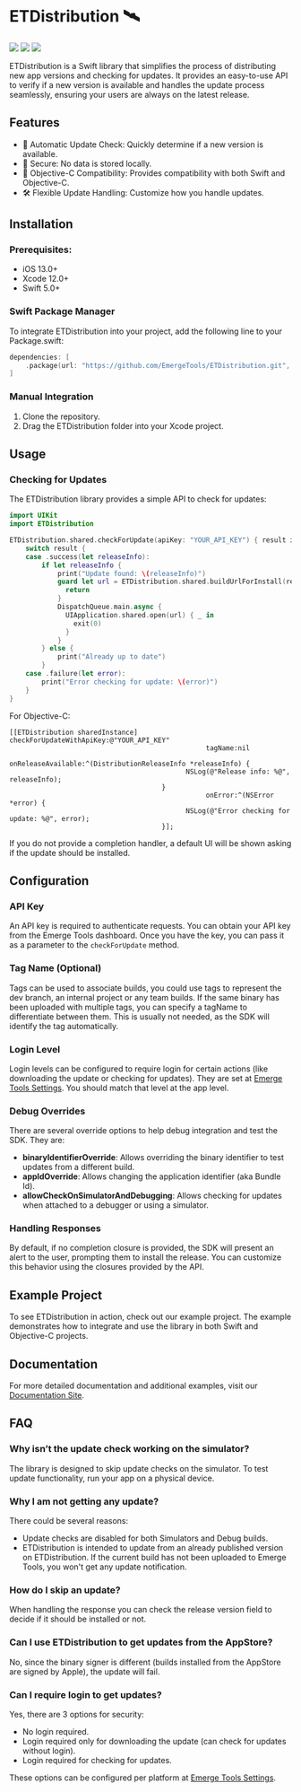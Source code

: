 # ETDistribution 🛰️

[![](https://img.shields.io/badge/dynamic/json?url=https%3A%2F%2Fwww.emergetools.com%2Fapi%2Fv2%2Fpublic_new_build%3FexampleId%3Detdistribution.ETDistribution%26platform%3Dios%26badgeOption%3Dversion_and_max_install_size%26buildType%3Dmanual&query=$.badgeMetadata&label=ETDistribution&logo=apple)](https://www.emergetools.com/app/example/ios/etdistribution.ETDistribution/manual)
[![](https://img.shields.io/endpoint?url=https%3A%2F%2Fswiftpackageindex.com%2Fapi%2Fpackages%2FEmergeTools%2FETDistribution%2Fbadge%3Ftype%3Dswift-versions)](https://swiftpackageindex.com/EmergeTools/ETDistribution)
[![](https://img.shields.io/endpoint?url=https%3A%2F%2Fswiftpackageindex.com%2Fapi%2Fpackages%2FEmergeTools%2FETDistribution%2Fbadge%3Ftype%3Dplatforms)](https://swiftpackageindex.com/EmergeTools/ETDistribution)

ETDistribution is a Swift library that simplifies the process of distributing new app versions and checking for updates. It provides an easy-to-use API to verify if a new version is available and handles the update process seamlessly, ensuring your users are always on the latest release.

## Features

- 🚀 Automatic Update Check: Quickly determine if a new version is available.
- 🔑 Secure: No data is stored locally.
- 🎯 Objective-C Compatibility: Provides compatibility with both Swift and Objective-C.
- 🛠️ Flexible Update Handling: Customize how you handle updates.

## Installation

### Prerequisites:
- iOS 13.0+
- Xcode 12.0+
- Swift 5.0+

### Swift Package Manager

To integrate ETDistribution into your project, add the following line to your Package.swift:
```swift
dependencies: [
    .package(url: "https://github.com/EmergeTools/ETDistribution.git", from: "v0.1.2")
]
```

### Manual Integration
1.	Clone the repository.
2.	Drag the ETDistribution folder into your Xcode project.

## Usage

### Checking for Updates
The ETDistribution library provides a simple API to check for updates:
```swift
import UIKit
import ETDistribution

ETDistribution.shared.checkForUpdate(apiKey: "YOUR_API_KEY") { result in
    switch result {
    case .success(let releaseInfo):
        if let releaseInfo {
            print("Update found: \(releaseInfo)")
            guard let url = ETDistribution.shared.buildUrlForInstall(releaseInfo.downloadUrl) else {
              return
            }
            DispatchQueue.main.async {
              UIApplication.shared.open(url) { _ in
                exit(0)
              }
            }
        } else {
            print("Already up to date")
        }
    case .failure(let error):
        print("Error checking for update: \(error)")
    }
}
```

For Objective-C:
```objc
[[ETDistribution sharedInstance] checkForUpdateWithApiKey:@"YOUR_API_KEY"
                                                 tagName:nil
                                      onReleaseAvailable:^(DistributionReleaseInfo *releaseInfo) {
                                            NSLog(@"Release info: %@", releaseInfo);
                                      }
                                                 onError:^(NSError *error) {
                                            NSLog(@"Error checking for update: %@", error);
                                      }];
```

If you do not provide a completion handler, a default UI will be shown asking if the update should be installed.

## Configuration

### API Key

An API key is required to authenticate requests. You can obtain your API key from the Emerge Tools dashboard. Once you have the key, you can pass it as a parameter to the `checkForUpdate` method.

### Tag Name (Optional)

Tags can be used to associate builds, you could use tags to represent the dev branch, an internal project or any team builds. If the same binary has been uploaded with multiple tags, you can specify a tagName to differentiate between them. This is usually not needed, as the SDK will identify the tag automatically.

### Login Level

Login levels can be configured to require login for certain actions (like downloading the update or checking for updates). They are set at [Emerge Tools Settings](https://www.emergetools.com/settings?tab=feature-configuration). You should match that level at the app level.

### Debug Overrides

There are several override options to help debug integration and test the SDK.
They are:
 - **binaryIdentifierOverride**: Allows overriding the binary identifier to test updates from a different build.
 - **appIdOverride**: Allows changing the application identifier (aka Bundle Id).
 - **allowCheckOnSimulatorAndDebugging**: Allows checking for updates when attached to a debugger or using a simulator.

### Handling Responses

By default, if no completion closure is provided, the SDK will present an alert to the user, prompting them to install the release. You can customize this behavior using the closures provided by the API.

## Example Project
To see ETDistribution in action, check out our example project. The example demonstrates how to integrate and use the library in both Swift and Objective-C projects.

## Documentation

For more detailed documentation and additional examples, visit our [Documentation Site](https://docs.emergetools.com/).

## FAQ

### Why isn’t the update check working on the simulator?

The library is designed to skip update checks on the simulator. To test update functionality, run your app on a physical device.

### Why I am not getting any update?

There could be several reasons:
- Update checks are disabled for both Simulators and Debug builds.
- ETDistribution is intended to update from an already published version on ETDistribution. If the current build has not been uploaded to Emerge Tools, you won't get any update notification.

### How do I skip an update?

When handling the response you can check the release version field to decide if it should be installed or not.

### Can I use ETDistribution to get updates from the AppStore?

No, since the binary signer is different (builds installed from the AppStore are signed by Apple), the update will fail.

### Can I require login to get updates?

Yes, there are 3 options for security:
- No login required.
- Login required only for downloading the update (can check for updates without login).
- Login required for checking for updates.

These options can be configured per platform at [Emerge Tools Settings](https://www.emergetools.com/settings?tab=feature-configuration).